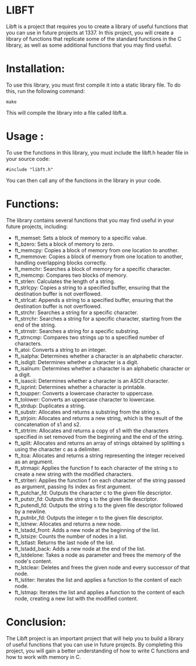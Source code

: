 # LIBFT

Libft is a project that requires you to create a library of useful functions that you can use in future projects at 1337. In this project, you will create a library of functions that replicate some of the standard functions in the C library, as well as some additional functions that you may find useful.

# Installation:

To use this library, you must first compile it into a static library file. To do this, run the following command:

`make`

This will compile the library into a file called libft.a.

# Usage :

To use the functions in this library, you must include the libft.h header file in your source code:

`#include "libft.h"`

You can then call any of the functions in the library in your code.

# Functions:

The library contains several functions that you may find useful in your future projects, including:

- ft_memset: Sets a block of memory to a specific value.
- ft_bzero: Sets a block of memory to zero.
- ft_memcpy: Copies a block of memory from one location to another.
- ft_memmove: Copies a block of memory from one location to another, handling overlapping blocks correctly.
- ft_memchr: Searches a block of memory for a specific character.
- ft_memcmp: Compares two blocks of memory.
- ft_strlen: Calculates the length of a string.
- ft_strlcpy: Copies a string to a specified buffer, ensuring that the destination buffer is not overflowed.
- ft_strlcat: Appends a string to a specified buffer, ensuring that the destination buffer is not overflowed.
- ft_strchr: Searches a string for a specific character.
- ft_strrchr: Searches a string for a specific character, starting from the end of the string.
- ft_strnstr: Searches a string for a specific substring.
- ft_strncmp: Compares two strings up to a specified number of characters.
- ft_atoi: Converts a string to an integer.
- ft_isalpha: Determines whether a character is an alphabetic character.
- ft_isdigit: Determines whether a character is a digit.
- ft_isalnum: Determines whether a character is an alphabetic character or a digit.
- ft_isascii: Determines whether a character is an ASCII character.
- ft_isprint: Determines whether a character is printable.
- ft_toupper: Converts a lowercase character to uppercase.
- ft_tolower: Converts an uppercase character to lowercase.
- ft_strdup: Duplicates a string.
- ft_substr: Allocates and returns a substring from the string s.
- ft_strjoin: Allocates and returns a new string, which is the result of the concatenation of s1 and s2.
- ft_strtrim: Allocates and returns a copy of s1 with the characters specified in set removed from the beginning and the end of the string.
- ft_split: Allocates and returns an array of strings obtained by splitting s using the character c as a delimiter.
- ft_itoa: Allocates and returns a string representing the integer received as an argument.
- ft_strmapi: Applies the function f to each character of the string s to create a new string with the modified characters.
- ft_striteri: Applies the function f on each character of the string passed as argument, passing its index as first argument.
- ft_putchar_fd: Outputs the character c to the given file descriptor.
- ft_putstr_fd: Outputs the string s to the given file descriptor.
- ft_putendl_fd: Outputs the string s to the given file descriptor followed by a newline.
- ft_putnbr_fd: Outputs the integer n to the given file descriptor.
- ft_lstnew: Allocates and returns a new node.
- ft_lstadd_front: Adds a new node at the beginning of the list.
- ft_lstsize: Counts the number of nodes in a list.
- ft_lstlast: Returns the last node of the list.
- ft_lstadd_back: Adds a new node at the end of the list.
- ft_lstdelone: Takes a node as parameter and frees the memory of the node's content.
- ft_lstclear: Deletes and frees the given node and every successor of that node.
- ft_lstiter: Iterates the list and applies a function to the content of each node.
- ft_lstmap: Iterates the list and applies a function to the content of each node, creating a new list with the modified content.

# Conclusion:

The Libft project is an important project that will help you to build a library of useful functions that you can use in future projects. By completing this project, you will gain a better understanding of how to write C functions and how to work with memory in C.
